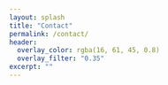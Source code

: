 ```yaml
---
layout: splash
title: "Contact"
permalink: /contact/
header:
  overlay_color: rgba(16, 61, 45, 0.8)
  overlay_filter: "0.35"
excerpt: ""
---
```


<!-- Placeholder content. Replace with contact form, location, and hours of operation. -->